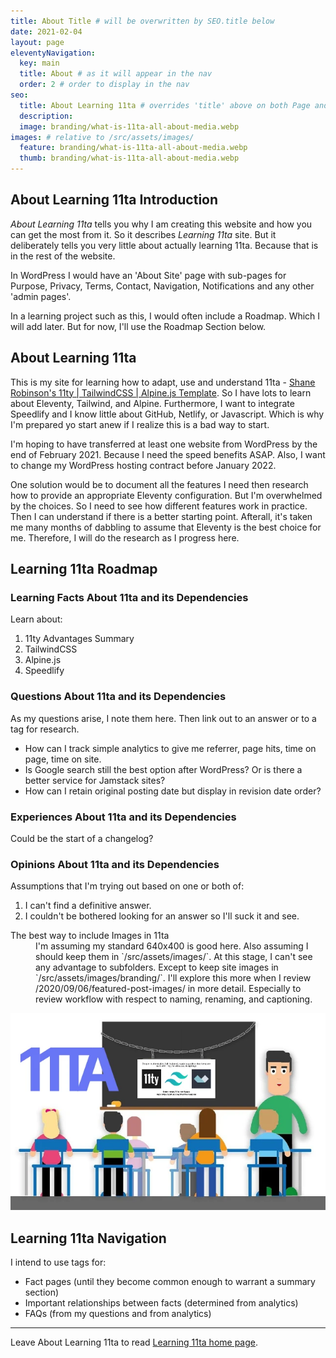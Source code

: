 ```yaml
---
title: About Title # will be overwritten by SEO.title below
date: 2021-02-04
layout: page
eleventyNavigation:
  key: main
  title: About # as it will appear in the nav
  order: 2 # order to display in the nav
seo:
  title: About Learning 11ta # overrides 'title' above on both Page and META
  description:
  image: branding/what-is-11ta-all-about-media.webp
images: # relative to /src/assets/images/
  feature: branding/what-is-11ta-all-about-media.webp
  thumb: branding/what-is-11ta-all-about-media.webp
---
```


## About Learning 11ta Introduction
_About Learning 11ta_ tells you why I am creating this website and how you can get the most from it. So it describes _Learning 11ta_ site. But it deliberately tells you very little about actually learning 11ta. Because that is in the rest of the website.

In WordPress I would have an 'About Site' page with sub-pages for Purpose, Privacy, Terms, Contact, Navigation, Notifications and any other 'admin pages'.

In a learning project such as this, I would often include a Roadmap. Which I will add later. But for now, I'll use the Roadmap Section below.

## About Learning 11ta
This is my site for learning how to adapt, use and understand 11ta - [Shane Robinson's 11ty | TailwindCSS | Alpine.js Template](https://github.com/11ta/11ta-template/). So I have lots to learn about Eleventy, Tailwind, and Alpine. Furthermore, I want to integrate Speedlify and I know little about GitHub, Netlify, or Javascript. Which is why I'm prepared yo start anew if I realize this is a bad way to start.

I'm hoping to have transferred at least one website from WordPress by the end of February 2021. Because I need the speed benefits ASAP. Also, I want to change my WordPress hosting contract before January 2022. 

One solution would be to document all the features I need then research how to provide an appropriate Eleventy configuration. But I'm overwhelmed by the choices. So I need to see how different features work in practice. Then I can understand if there is a better starting point. Afterall, it's taken me many months of dabbling to assume that Eleventy is the best choice for me. Therefore, I will do the research as I progress here.

## Learning 11ta Roadmap

### Learning Facts About 11ta and its Dependencies
Learn about:
1. 11ty Advantages Summary
1. TailwindCSS
1. Alpine.js
1. Speedlify

### Questions About 11ta and its Dependencies
As my questions arise, I note them here. Then link out to an answer or to a tag for research.
+ How can I track simple analytics to give me referrer, page hits, time on page, time on site.
+ Is Google search still the best option after WordPress? Or is there a better service for Jamstack sites?
+ How can I retain original posting date but display in revision date order?

### Experiences About 11ta and its Dependencies
Could be the start of a changelog?

### Opinions About 11ta and its Dependencies
Assumptions that I'm trying out based on one or both of:
1. I can't find a definitive answer.
1. I couldn't be bothered looking for an answer so I'll suck it and see.
<dl id="">
<dt id="images">The best way to include Images in 11ta</dt><dd>I'm assuming my standard 640x400 is good here. Also assuming I should keep them in `/src/assets/images/`. At this stage, I can't see any advantage to subfolders. Except to keep site images in `/src/assets/images/branding/`. I'll explore this more when I review /2020/09/06/featured-post-images/ in more detail. Especially to review workflow with respect to naming, renaming, and captioning.</dd>
<dt id=""></dt><dd></dd>
</dl>

![What is Learning 11ta all about?](src/assets/images/branding/what-is-11ta-all-about-media.webp)

## Learning 11ta Navigation
I intend to use tags for:
- Fact pages (until they become common enough to warrant a summary section)
- Important relationships between facts (determined from analytics)
- FAQs (from my questions and from analytics)

___
Leave About Learning 11ta to read [Learning 11ta home page](/).
